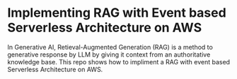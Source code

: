 # Implementing RAG with Event based Serverless Architecture on AWS

In Generative AI, Retieval-Augmented Generation (RAG) is a method to generative response by LLM by giving it context from an authoritative knowledge base. This repo shows how to impliment a RAG with event based Serverless Architecture on AWS.
